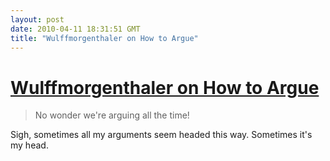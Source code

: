 ```yaml
---
layout: post
date: 2010-04-11 18:31:51 GMT
title: "Wulffmorgenthaler on How to Argue"
---
```

# [Wulffmorgenthaler on How to Argue](http://www.wulffmorgenthaler.com/strip.aspx?id=d744987c-eb40-4a48-9e4e-8419b94d407a)

> No wonder we're arguing all the time!

Sigh, sometimes all my arguments seem headed this way.  Sometimes it's my head.